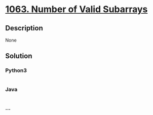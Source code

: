 # [1063. Number of Valid Subarrays](https://leetcode.com/problems/number-of-valid-subarrays)

## Description
None


## Solution
<!-- Type common method here -->


### Python3
<!-- Type special method here -->

```python

```

### Java
<!-- Type special method here -->

```java

```

### ...
```

```

